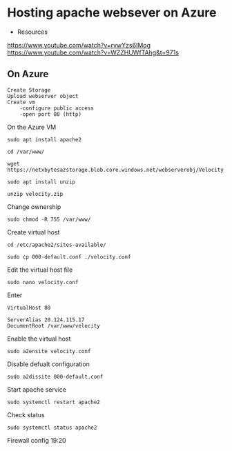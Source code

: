 # Hosting apache websever on Azure

- Resources 

https://www.youtube.com/watch?v=rvwYzs6IMog
https://www.youtube.com/watch?v=WZZHUWfTAhg&t=971s


On Azure
-

    Create Storage
    Upload webserver object
    Create vm
	    -configure public access
	    -open port 80 (http)


On the Azure VM

    sudo apt install apache2

    cd /var/www/

    wget https://netxbytesazstorage.blob.core.windows.net/webserverobj/Velocity.zip

    sudo apt install unzip

    unzip velocity.zip


Change ownership

    sudo chmod -R 755 /var/www/

Create virtual host

    cd /etc/apache2/sites-available/

    sudo cp 000-default.conf ./velocity.conf

Edit the virtual host file

    sudo nano velocity.conf

Enter
    
    VirtualHost 80

    ServerAlias 20.124.115.17
    DocumentRoot /var/www/velocity

Enable the virtual host

    sudo a2ensite velocity.conf

Disable defualt configuration

    sudo a2dissite 000-default.conf

Start apache service
    
    sudo systemctl restart apache2

Check status
    
    sudo systemctl status apache2


Firewall config
19:20